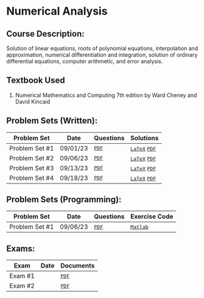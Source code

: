 # Numerical Analysis
## Course Description: 
Solution of linear equations, roots of polynomial equations, interpolation and approximation, numerical differentiation and integration, solution of ordinary differential equations, computer arithmetic, and error analysis.

## Textbook Used
1. Numerical Mathematics and Computing 7th edition by Ward Cheney and David Kincaid

## Problem Sets (Written):
| Problem Set | Date | Questions | Solutions |
| -------- | ---- | ---------- | ----------- |
| Problem Set #1 | 09/01/23 | <kbd>[PDF](https://github.com/hunterjmatthews/Undergraduate-Classes/blob/main/Numerical%20Analysis/Problem%20Sets/Written/Problem%20Set%201/Problem%20Set%201.pdf)</kbd> | <kbd>[LaTeX]()</kbd> <kbd>[PDF](https://github.com/hunterjmatthews/Undergraduate-Classes/blob/main/Numerical%20Analysis/Problem%20Sets/Written/Problem%20Set%201/Problem%20Set%201%20Sol.pdf)</kbd> |
| Problem Set #2 | 09/06/23 | <kbd>[PDF](https://github.com/hunterjmatthews/Undergraduate-Classes/blob/main/Numerical%20Analysis/Problem%20Sets/Written/Problem%20Set%202/Problem%20Set%202.pdf)</kbd> | <kbd>[LaTeX]()</kbd> <kbd>[PDF](https://github.com/hunterjmatthews/Undergraduate-Classes/blob/main/Numerical%20Analysis/Problem%20Sets/Written/Problem%20Set%202/Problem%20Set%202%20Sol.pdf)</kbd> |
| Problem Set #3 | 09/13/23 | <kbd>[PDF](https://github.com/hunterjmatthews/Undergraduate-Classes/blob/main/Numerical%20Analysis/Problem%20Sets/Written/Problem%20Set%203/Problem%20Set%203.pdf)</kbd> | <kbd>[LaTeX]()</kbd> <kbd>[PDF]()</kbd> |
| Problem Set #4 | 09/18/23 | <kbd>[PDF](https://github.com/hunterjmatthews/Undergraduate-Classes/blob/main/Numerical%20Analysis/Problem%20Sets/Written/Problem%20Set%204/Problem%20Set%204.pdf)</kbd> | <kbd>[LaTeX]()</kbd> <kbd>[PDF]()</kbd> |

## Problem Sets (Programming):
| Problem Set | Date | Questions | Exercise Code |
| -------- | ---- | ---------- | --------------- |
| Problem Set #1 | 09/06/23 | <kbd>[PDF](https://github.com/hunterjmatthews/Undergraduate-Classes/blob/main/Numerical%20Analysis/Problem%20Sets/Programming/Programming%20Set%201/Programming%20Problem%20Set%201.pdf)</kbd> | <kbd>[Matlab](https://github.com/hunterjmatthews/Undergraduate-Classes/blob/main/Numerical%20Analysis/Problem%20Sets/Programming/Programming%20Set%201/problemset1.m)</kbd> |

## Exams:
| Exam | Date | Documents |
| ---- | ---- | --------- |
| Exam #1 | | <kbd>[PDF]()</kbd> |
| Exam #2 | | <kbd>[PDF]()</kbd> |

